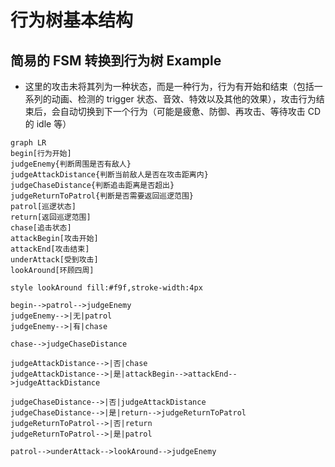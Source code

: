 # 行为树基本结构

## 简易的 FSM 转换到行为树 Example

- 这里的攻击未将其列为一种状态，而是一种行为，行为有开始和结束（包括一系列的动画、检测的 trigger 状态、音效、特效以及其他的效果），攻击行为结束后，会自动切换到下一个行为（可能是疲惫、防御、再攻击、等待攻击 CD 的 idle 等）

```mermaid
graph LR
begin[行为开始]
judgeEnemy{判断周围是否有敌人}
judgeAttackDistance{判断当前敌人是否在攻击距离内}
judgeChaseDistance{判断追击距离是否超出}
judgeReturnToPatrol{判断是否需要返回巡逻范围}
patrol[巡逻状态]
return[返回巡逻范围]
chase[追击状态]
attackBegin[攻击开始]
attackEnd[攻击结束]
underAttack[受到攻击]
lookAround[环顾四周]

style lookAround fill:#f9f,stroke-width:4px

begin-->patrol-->judgeEnemy
judgeEnemy-->|无|patrol
judgeEnemy-->|有|chase

chase-->judgeChaseDistance

judgeAttackDistance-->|否|chase
judgeAttackDistance-->|是|attackBegin-->attackEnd-->judgeAttackDistance

judgeChaseDistance-->|否|judgeAttackDistance
judgeChaseDistance-->|是|return-->judgeReturnToPatrol
judgeReturnToPatrol-->|否|return
judgeReturnToPatrol-->|是|patrol

patrol-->underAttack-->lookAround-->judgeEnemy
```
